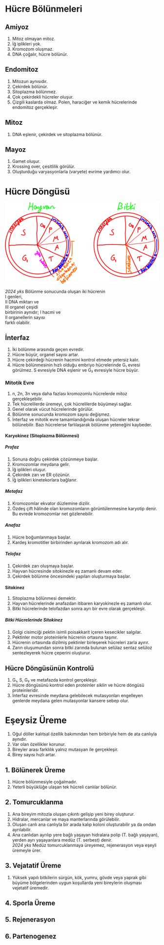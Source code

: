 # Hücre Bölünmeleri

## Amiyoz
1. Mitoz olmayan mitoz.
2. İğ iplikleri yok.
3. Kromozom oluşmaz.
4. DNA çoğalır, hücre bölünür.

## Endomitoz
1. Mitozun aynısıdır.
2. Çekirdek bölünür.
3. Sitoplazma bölünmez.
4. Çok çekirdekli hücreler oluşur.
5. Çizgili kaslarda olmaz. Polen, haraciğer ve kemik hücrelerinde endomitoz gerçekleşir.

## Mitoz
1. DNA eşlenir, çekirdek ve sitoplazma bölünür.

## Mayoz
1. Gamet oluşur.
2. Krossing over, çesitlilik görülür.
3. Oluşturduğu varyasyonlarla (varyete) evrime yardımcı olur.

# Hücre Döngüsü
![hücre döngüsü](img/hücre-döngüsü.svg) 

*2024 yks* Bölünme sonucunda oluşan iki hücrenin\
Ⅰ genleri,\
Ⅱ DNA miktarı ve\
Ⅲ organel çeşidi\
birbirinin aynıdır;
Ⅰ hacmi ve\
Ⅱ organellerin sayısı\
farklı olabilir.


## İnterfaz
1. İki bölünme arasında geçen evredir.
2. Hücre büyür, organel sayısı artar.
3. Hücre çekirdeği hücrenin hacmini kontrol etmede yetersiz kalır.
4. Hücre bölünmesinin hızlı olduğu embriyo hücrelerinde G₁ evresi görülmez. S evresiyle DNA eşlenir ve G₂ evresiyle hücre büyür.

### Mitotik Evre 
1. n, 2n, 3n veya daha fazlası kromozomlu hücrelerde mitoz gerçekleşebilir.
2. Tek hücrelilerde üremeyi, çok hücrelilerde büyümeyi sağlar.
3. Genel olarak vücut hücrelerinde görülür.
4. Bölünme sonucunda kromozom sayısı değişmez.
5. İnterfaz ve mitotik evre tamamlandığında oluşan hücreler tekrar bölünebilir. Bazı hücrelerse farlılaşarak bölünme yeteneğini kaybeder.

#### Karyokinez (Sitoplazma Bölünmesi)
##### Profaz
1. Sonuna doğru çekirdek çözünmeye başlar.
2. Kromozomlar meydana gelir.
3. İğ iplikleri oluşur.
4. Çekirdek zarı ve ER çözünür.
5. İğ iplikleri kinetekorlara bağlanır.

##### Metafaz
1. Kromozomlar ekvator düzlemine dizilir.
2. Özdeş çift hâlinde olan kromozomların görüntülenmesine karyotip denir. Bu evrede kromozomlar net gözlenebilir.

##### Anafaz
1. Hücre boğumlanmaya başlar.
2. Kardeş kromotitler birbirinden ayrılarak kromozom adı alır.

##### Telofaz
1. Çekirdek zarı oluşmaya başlar.
2. Hayvan hücresinde sitokinezle eş zamanlı devam eder.
3. Çekirdek bölünme öncesindeki yapıları oluşturmaya başlar.

#### Sitokinez
1. Sitoplazma bölünmesi demektir.
2. Hayvan hücrelerinde anafazdan itibaren karyokinezle eş zamanlı olur.
3. Bitki hücrelerinde telofazdan sonra ayrı bir evre olarak gerçekleşir.

##### Bitki Hücrelerinde Sitokinez
1. Golgi cisimciği pektin isimli poisakkarit içeren kesecikler salgılar.
2. Pektinler motor proteinlerle hücrenin ortasına taşınır.
3. Hücrenin ortasında dizilmiş pektinler birleşerek hücreleri zarla ayırır.
4. Zarın oluşumundan sonra bitki zarında bulunan selülaz sentaz selüloz sentezleyerek hücre çeperini oluşturur.

## Hücre Döngüsünün Kontrolü
1. G₁, S, G₂ ve metafazda kontrol gerçekleşir.
2. Hücre döngüsünü kontrol eden proteinler *siklin* ve hücre döngüsü proteinleridir.
3. İnterfaz evresinde meydana gelebilecek mutasyonları engelleyen genlerde meydana gelen mutasyonlar kansere sebep olur.

# Eşeysiz Üreme
1. Oğul döller kalıtsal özellik bakımından hem birbiriyle hem de ata canlıyla aynıdır.
2. Var olan özellikler korunur.
3. Bireyler arası farklılık yalnız mutasyan ile gerçekleşir.
4. Birey sayısı hızlı artar.


## 1. Bölünerek Üreme
1. Hücre bölünmesiyle çoğalmadır.
2. Yeterli büyüklüğe ulaşan tek hücreli canlılar bölünür.

## 2. Tomurcuklanma
1. Ana bireyim mitozla oluşan çıkıntı gelişip yeni birey oluşturur.
2. Hidralar, mercanlar ve maya manterlarında görülebilir.
3. Oluşan canlı ana canlıyla bir arada kalıp koloni oluşturabilir ya da ondan ayrılabilir.
4. Ana canlıdan ayrılıp yere bağlı yaşayan hidralara polip (T. bağlı yaşayan), yerden ayrı yaşayanlara medüz (T. serbest) denir.\
*2024 yks* Medüz tomurcuklanmaya üreyemez, rejenerasyon veya eşeyli üremeyle ürer.

## 3. Vejatatif Üreme
1. Yüksek yapılı bitkilerin sürgün, kök, yumru, gövde veya yaprak gibi büyüme bölgelerinden uygun koşullarda yeni bireylerin oluşması vejetatif üremedir.

## 4. Sporla Üreme

## 5. Rejenerasyon

## 6. Partenogenez

